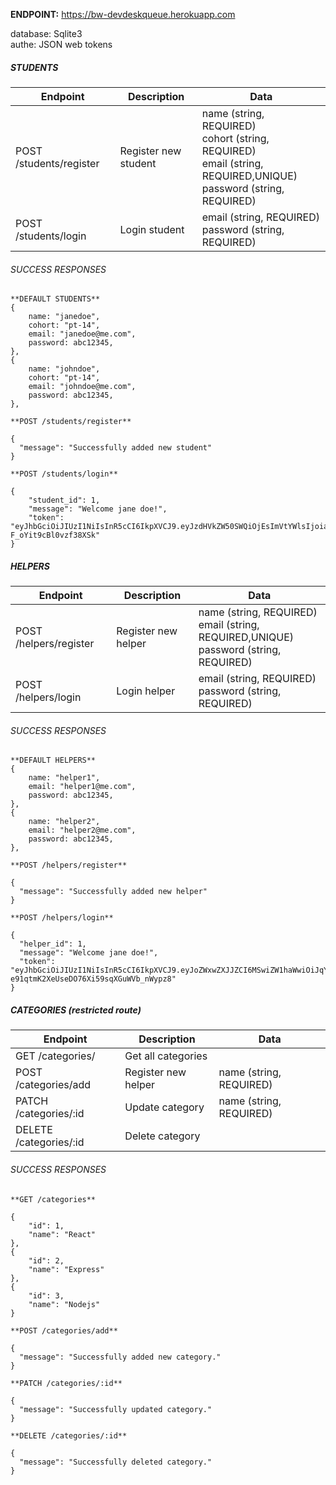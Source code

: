 **ENDPOINT:** https://bw-devdeskqueue.herokuapp.com

database: Sqlite3<br />
authe: JSON web tokens

##### STUDENTS

| Endpoint                | Description          | Data                                                                                                                         |
| ----------------------- | -------------------- | ---------------------------------------------------------------------------------------------------------------------------- |
| POST /students/register | Register new student | name (string, REQUIRED)<br />cohort (string, REQUIRED)<br />email (string, REQUIRED,UNIQUE)<br />password (string, REQUIRED) |
| POST /students/login    | Login student        | email (string, REQUIRED)<br />password (string, REQUIRED)                                                                    |

###### SUCCESS RESPONSES

```
**DEFAULT STUDENTS**
{
    name: "janedoe",
    cohort: "pt-14",
    email: "janedoe@me.com",
    password: abc12345,
},
{
    name: "johndoe",
    cohort: "pt-14",
    email: "johndoe@me.com",
    password: abc12345,
},

**POST /students/register**

{
  "message": "Successfully added new student"
}

**POST /students/login**

{
    "student_id": 1,
    "message": "Welcome jane doe!",
    "token": "eyJhbGciOiJIUzI1NiIsInR5cCI6IkpXVCJ9.eyJzdHVkZW50SWQiOjEsImVtYWlsIjoiamFuZWRvZTFAbWUuY29tIiwiaWF0IjoxNTk1Mzk0NDA3fQ.xeZrCMBmGKBf7SpPhfB2CMb-F_oYit9cBl0vzf38XSk"
}
```

##### HELPERS

| Endpoint               | Description         | Data                                                                                          |
| ---------------------- | ------------------- | --------------------------------------------------------------------------------------------- |
| POST /helpers/register | Register new helper | name (string, REQUIRED)<br />email (string, REQUIRED,UNIQUE)<br />password (string, REQUIRED) |
| POST /helpers/login    | Login helper        | email (string, REQUIRED)<br />password (string, REQUIRED)                                     |

###### SUCCESS RESPONSES

```
**DEFAULT HELPERS**
{
    name: "helper1",
    email: "helper1@me.com",
    password: abc12345,
},
{
    name: "helper2",
    email: "helper2@me.com",
    password: abc12345,
},

**POST /helpers/register**

{
  "message": "Successfully added new helper"
}

**POST /helpers/login**

{
  "helper_id": 1,
  "message": "Welcome jane doe!",
  "token": "eyJhbGciOiJIUzI1NiIsInR5cCI6IkpXVCJ9.eyJoZWxwZXJJZCI6MSwiZW1haWwiOiJqYW5lZG9lNkBtZS5jb20iLCJpYXQiOjE1OTUzOTU2NTJ9.EszcZ0-e91qtmK2XeUseDO76Xi59sqXGuWVb_nWypz8"
}
```

##### CATEGORIES (restricted route)

| Endpoint               | Description         | Data                    |
| ---------------------- | ------------------- | ----------------------- |
| GET /categories/       | Get all categories  |                         |
| POST /categories/add   | Register new helper | name (string, REQUIRED) |
| PATCH /categories/:id  | Update category     | name (string, REQUIRED) |
| DELETE /categories/:id | Delete category     |                         |

###### SUCCESS RESPONSES

```
**GET /categories**

{
    "id": 1,
    "name": "React"
},
{
    "id": 2,
    "name": "Express"
},
{
    "id": 3,
    "name": "Nodejs"
}

**POST /categories/add**

{
  "message": "Successfully added new category."
}

**PATCH /categories/:id**

{
  "message": "Successfully updated category."
}

**DELETE /categories/:id**

{
  "message": "Successfully deleted category."
}
```
